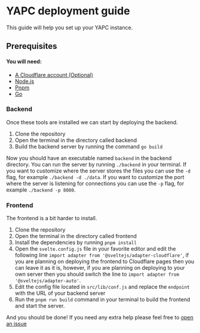 # YAPC deployment guide

This guide will help you set up your YAPC instance.

## Prerequisites
#### You will need:
  - [A Cloudflare account (Optional)](https://www.cloudflare.com/)
  - [Node.js](https://nodejs.org/en/)
  - [Pnpm](https://pnpm.io/)
  - [Go](https://golang.org/)


### Backend
Once these tools are installed we can start by deploying the backend.
1. Clone the repository
2. Open the terminal in the directory called backend
3. Build the backend server by running the command `go build`

Now you should have an executable named `backend` in the backend directory.
You can run the server by running `./backend` in your terminal.
If you want to customize where the server stores the files you can use the `-d` flag, for example `./backend -d ./data`.
If you want to customize the port where the server is listening for connections you can use the `-p` flag, for example `./backend -p 8080`.

### Frontend
The frontend is a bit harder to install.
1. Clone the repository
2. Open the terminal in the directory called frontend
3. Install the dependencies by running `pnpm install`
4. Open the `svelte.config.js` file in your favorite editor and edit the following line `import adapter from '@sveltejs/adapter-cloudflare'`, if you are planning on deploying the frontend to Cloudflare pages then you can leave it as it is, however, if you are planning on deploying to your own server then you should switch the line to `import adapter from '@sveltejs/adapter-auto'`.
5. Edit the config file located in `src/lib/conf.js` and replace the `endpoint` with the URL of your backend server
6. Run the `pnpm run build` command in your terminal to build the frontend and start the server.

And you should be done!
If you need any extra help please feel free to [open an issue](https://github.com/hexahigh/yapc/issues/new)
